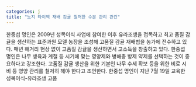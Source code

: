 ```yaml
---
categories: j
title: "노지 타이벡 재배 감귤 철저한 수분 관리 관건"
---
```

한중섭 명인은 2009년 성목이식 사업에 참여한 이후 유라조생을 접목하고 최고 품질 감귤을 생산하는 표준과원 모델 농장을 조성해 고품질 감귤 재배법을 농가에 전수하고 있다. 매년 해거리 현상 없이 고품질 감귤을 생산하면서 고소득을 창출하고 있다. 한중섭 명인은 나무 생육과 계절 등 시기에 맞는 영양제와 병해충 방제 약제를 선택하는 것이 중요하다고 강조한다. 고품질 감귤 생산을 위한 기본인 나무 수세 확보 등을 위한 비료 시비 등 영양 관리를 철저히 해야 한다고 조언한다. 한중섭 명인이 지난 7월 19일 교육한 성목이식-유라조생 고품